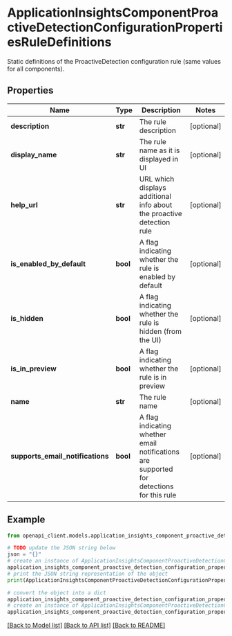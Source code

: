 # ApplicationInsightsComponentProactiveDetectionConfigurationPropertiesRuleDefinitions

Static definitions of the ProactiveDetection configuration rule (same values for all components).

## Properties

Name | Type | Description | Notes
------------ | ------------- | ------------- | -------------
**description** | **str** | The rule description | [optional] 
**display_name** | **str** | The rule name as it is displayed in UI | [optional] 
**help_url** | **str** | URL which displays additional info about the proactive detection rule | [optional] 
**is_enabled_by_default** | **bool** | A flag indicating whether the rule is enabled by default | [optional] 
**is_hidden** | **bool** | A flag indicating whether the rule is hidden (from the UI) | [optional] 
**is_in_preview** | **bool** | A flag indicating whether the rule is in preview | [optional] 
**name** | **str** | The rule name | [optional] 
**supports_email_notifications** | **bool** | A flag indicating whether email notifications are supported for detections for this rule | [optional] 

## Example

```python
from openapi_client.models.application_insights_component_proactive_detection_configuration_properties_rule_definitions import ApplicationInsightsComponentProactiveDetectionConfigurationPropertiesRuleDefinitions

# TODO update the JSON string below
json = "{}"
# create an instance of ApplicationInsightsComponentProactiveDetectionConfigurationPropertiesRuleDefinitions from a JSON string
application_insights_component_proactive_detection_configuration_properties_rule_definitions_instance = ApplicationInsightsComponentProactiveDetectionConfigurationPropertiesRuleDefinitions.from_json(json)
# print the JSON string representation of the object
print(ApplicationInsightsComponentProactiveDetectionConfigurationPropertiesRuleDefinitions.to_json())

# convert the object into a dict
application_insights_component_proactive_detection_configuration_properties_rule_definitions_dict = application_insights_component_proactive_detection_configuration_properties_rule_definitions_instance.to_dict()
# create an instance of ApplicationInsightsComponentProactiveDetectionConfigurationPropertiesRuleDefinitions from a dict
application_insights_component_proactive_detection_configuration_properties_rule_definitions_from_dict = ApplicationInsightsComponentProactiveDetectionConfigurationPropertiesRuleDefinitions.from_dict(application_insights_component_proactive_detection_configuration_properties_rule_definitions_dict)
```
[[Back to Model list]](../README.md#documentation-for-models) [[Back to API list]](../README.md#documentation-for-api-endpoints) [[Back to README]](../README.md)



